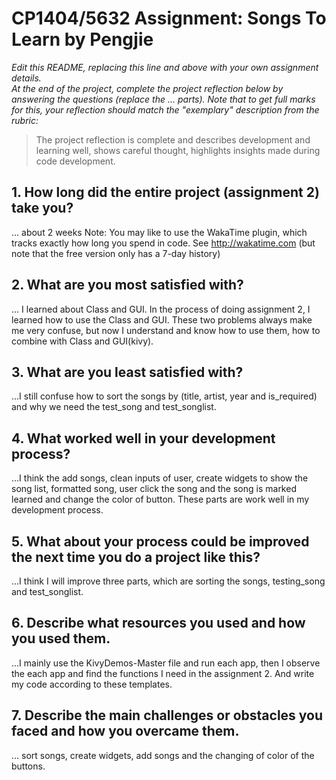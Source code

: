 # CP1404/5632 Assignment: Songs To Learn by Pengjie

_Edit this README, replacing this line and above with your own assignment details._  
_At the end of the project, complete the project reflection below by answering the questions (replace the ... parts)._
_Note that to get full marks for this, your reflection should match the "exemplary" description from the rubric:_

> The project reflection is complete and describes development and learning well, shows careful thought, highlights insights made during code development.


## 1. How long did the entire project (assignment 2) take you?
...  about 2 weeks
Note: You may like to use the WakaTime plugin, which tracks exactly how long you spend in code. See http://wakatime.com (but note that the free version only has a 7-day history)

## 2. What are you most satisfied with?
... I learned about Class and GUI. In the process of doing assignment 2, I learned how to use the Class and GUI. These two problems always make me very confuse, but now I understand and know how to use them, how to combine with Class and GUI(kivy).
## 3. What are you least satisfied with?
...I still confuse how to sort the songs by (title, artist, year and is_required) and why we need the test_song and test_songlist.

## 4. What worked well in your development process?
...I think the add songs, clean inputs of user, create widgets to show the song list, formatted song, user click the song and the song is marked learned and change the color of button. These parts are work well in my development process.

## 5. What about your process could be improved the next time you do a project like this?
...I think I will improve three parts, which are sorting the songs, testing_song and test_songlist.

## 6. Describe what resources you used and how you used them.
...I mainly use the KivyDemos-Master file and run each app, then I observe the each app and find the functions I need in the assignment 2. And write my code according to these templates.

## 7. Describe the main challenges or obstacles you faced and how you overcame them.
... sort songs, create widgets, add songs and the changing of color of the buttons.
